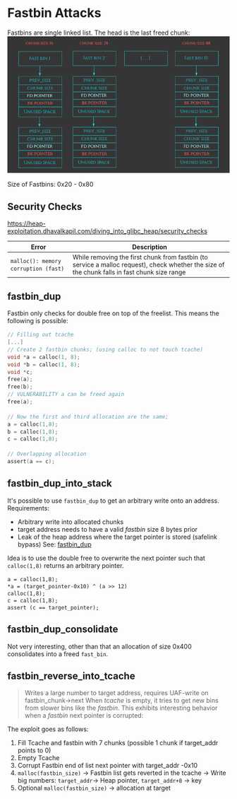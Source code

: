 # Fastbin Attacks
Fastbins are single linked list. The head is the last freed chunk:
![Picture of Fastbins](images/fastbin.png)

Size of Fastbins: 0x20 - 0x80


## Security Checks
https://heap-exploitation.dhavalkapil.com/diving_into_glibc_heap/security_checks

| Error | Description |
| ----- | ----------- |
| `malloc(): memory corruption (fast)` | While removing the first chunk from fastbin (to service a malloc request), check whether the size of the chunk falls in fast chunk size range | 

## fastbin_dup
Fastbin only checks for double free on top of the freelist. This means the following is possible:

```c
// Filling out tcache
[...]
// Create 2 fastbin chunks; (using calloc to not touch tcache)
void *a = calloc(1, 8);
void *b = calloc(1, 8);
void *c;
free(a);
free(b);
// VULNERABILITY a can be freed again
free(a);

// Now the first and third allocation are the same;
a = calloc(1,8);
b = calloc(1,8);
c = calloc(1,8);

// Overlapping allocation
assert(a == c);
```

## fastbin_dup_into_stack
It's possible to use `fastbin_dup` to get an arbitrary write onto an address. Requirements:
* Arbitrary write into allocated chunks
* target address needs to have a valid *fastbin* size 8 bytes prior
* Leak of the heap address where the target pointer is stored (safelink bypass)
See: [fastbin_dup](fastbin_dup)

Idea is to use the double free to overwrite the next pointer such that `calloc(1,8)` returns an arbitrary pointer.
```
a = calloc(1,8);
*a = (target_pointer-0x10) ^ (a >> 12)
calloc(1,8);
c = calloc(1,8);
assert (c == target_pointer);
```

## fastbin_dup_consolidate
Not very interesting, other than that an allocation of size 0x400 consolidates into a freed `fast_bin`.

## fastbin_reverse_into_tcache
> Writes a large number to target address, requires UAF-write on fastbin_chunk->next
When *tcache* is empty, it tries to get new bins from slower bins like the *fastbin*. 
This exhibits interesting behavior when a *fastbin* next pointer is corrupted:

The exploit goes as follows:
1. Fill Tcache and fastbin with 7 chunks (possible 1 chunk if target_addr points to 0)
2. Empty Tcache 
3. Corrupt Fastbin end of list next pointer with target_addr -0x10
4. `malloc(fastbin_size)`
-> Fastbin list gets reverted in the tcache
-> Write big numbers: `target_addr`-> Heap pointer, `target_addr+8` -> key
5. Optional `malloc(fastbin_size)` -> allocation at target

